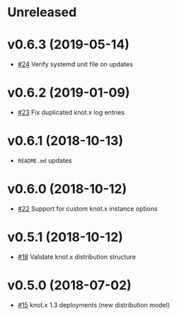 # Unreleased

# v0.6.3 (2019-05-14)

* [#24](https://github.com/Knotx/knotx-cookbook/pull/24) Verify systemd unit file on updates

# v0.6.2 (2019-01-09)

* [#23](https://github.com/Knotx/knotx-cookbook/pull/23) Fix duplicated knot.x log entries

# v0.6.1 (2018-10-13)

* `README.md` updates

# v0.6.0 (2018-10-12)

* [#22](https://github.com/Knotx/knotx-cookbook/pull/22) Support for custom knot.x instance options

# v0.5.1 (2018-10-12)

* [#18](https://github.com/Knotx/knotx-cookbook/pull/18) Validate knot.x distribution structure

# v0.5.0 (2018-07-02)

* [#15](https://github.com/Knotx/knotx-cookbook/pull/15) knot.x 1.3 deployments (new distribution model)
